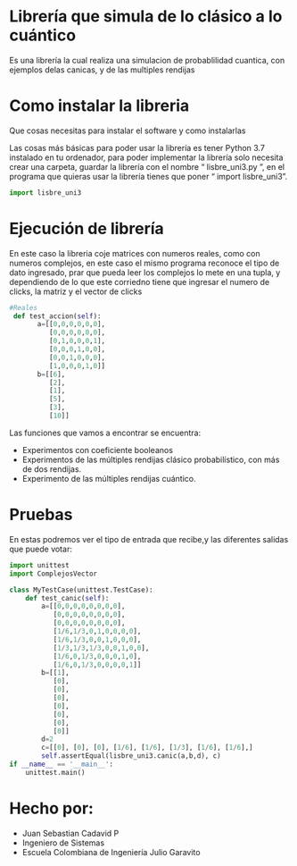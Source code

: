 # Librería que simula de lo clásico a lo cuántico 

Es una librería la cual realiza una simulacion de probablilidad cuantica, con ejemplos delas canicas, y de las multiples rendijas

# Como instalar la libreria  

Que cosas necesitas para instalar el software y como instalarlas 

Las cosas más básicas para poder usar la librería es tener Python 3.7 instalado en tu ordenador, para poder implementar la librería solo necesita crear una carpeta, guardar la librería con el nombre “ lisbre_uni3.py ”, en el programa que quieras usar la librería tienes que poner “ import lisbre_uni3”. 
 ```python
 import lisbre_uni3
 ```

# Ejecución de librería 

En este caso la libreria coje matrices con numeros reales, como  con numeros complejos, en este caso el mismo programa reconoce el tipo de dato ingresado, prar que pueda leer los complejos lo mete en una tupla, y dependiendo de lo que este corriedno tiene que ingresar el numero de clicks, la matriz y el vector de clicks 
 ```python
 #Reales
  def test_accion(self):
        a=[[0,0,0,0,0,0],
           [0,0,0,0,0,0],
           [0,1,0,0,0,1],
           [0,0,0,1,0,0],
           [0,0,1,0,0,0],
           [1,0,0,0,1,0]]
        b=[[6],
           [2],
           [1],
           [5],
           [3],
           [10]]
 ```

Las funciones que vamos a encontrar se encuentra: 

- Experimentos con coeficiente booleanos
- Experimentos de las múltiples rendijas clásico probabilístico, con más de dos rendijas.
- Experimento de las múltiples rendijas cuántico.


# Pruebas
En estas podremos ver el tipo de entrada que recibe,y las diferentes salidas que puede votar:
```python
import unittest
import ComplejosVector

class MyTestCase(unittest.TestCase):
    def test_canic(self):
        a=[[0,0,0,0,0,0,0,0],
           [0,0,0,0,0,0,0,0],
           [0,0,0,0,0,0,0,0],
           [1/6,1/3,0,1,0,0,0,0],
           [1/6,1/3,0,0,1,0,0,0],
           [1/3,1/3,1/3,0,0,1,0,0],
           [1/6,0,1/3,0,0,0,1,0],
           [1/6,0,1/3,0,0,0,0,1]]
        b=[[1],
           [0],
           [0],
           [0],
           [0],
           [0],
           [0],
           [0]]
        d=2
        c=[[0], [0], [0], [1/6], [1/6], [1/3], [1/6], [1/6],]
        self.assertEqual(lisbre_uni3.canic(a,b,d), c)
if __name__ == '__main__':
    unittest.main()
```
# Hecho por:
- Juan Sebastian Cadavid P
- Ingeniero de Sistemas
- Escuela Colombiana de Ingeniería Julio Garavito
